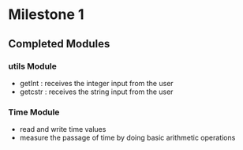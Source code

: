 # Milestone 1

## Completed Modules
### utils Module  
- getInt  : receives the integer input from the user  
- getcstr : receives the string input from the user
### Time Module  
- read and write time values  
- measure the passage of time by doing basic arithmetic operations
